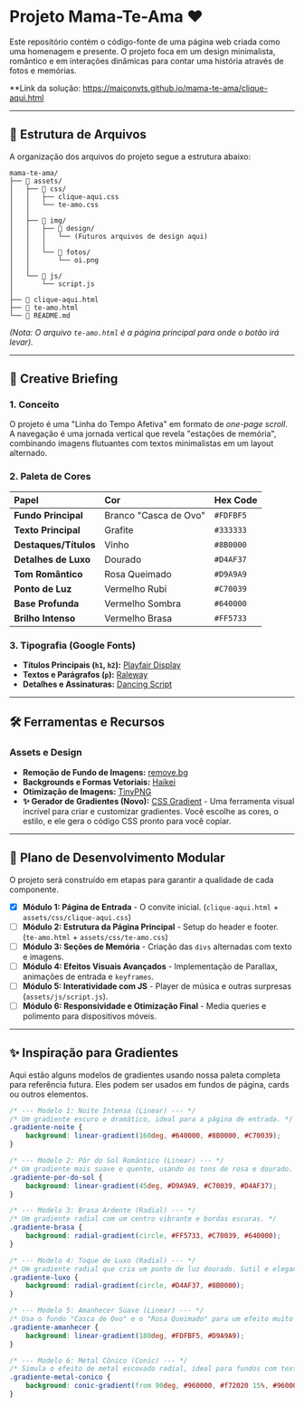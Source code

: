 # Projeto Mama-Te-Ama ❤️

Este repositório contém o código-fonte de uma página web criada como uma homenagem e presente. O projeto foca em um design minimalista, romântico e em interações dinâmicas para contar uma história através de fotos e memórias.

**Link da solução: https://maiconvts.github.io/mama-te-ama/clique-aqui.html

---

## 📂 Estrutura de Arquivos

A organização dos arquivos do projeto segue a estrutura abaixo:
```
mama-te-ama/
├── 📂 assets/
│   ├── 📂 css/
│   │   ├── clique-aqui.css
│   │   └── te-amo.css
│   │
│   ├── 📂 img/
│   │   ├── 📂 design/
│   │   │   └── (Futuros arquivos de design aqui)
│   │   │
│   │   └── 📂 fotos/
│   │       └── oi.png
│   │
│   └── 📂 js/
│       └── script.js
│
├── 📄 clique-aqui.html
├── 📄 te-amo.html
└── 📄 README.md
```
*(Nota: O arquivo `te-amo.html` é a página principal para onde o botão irá levar).*

---

## 🎨 Creative Briefing

### 1. Conceito
O projeto é uma "Linha do Tempo Afetiva" em formato de *one-page scroll*. A navegação é uma jornada vertical que revela "estações de memória", combinando imagens flutuantes com textos minimalistas em um layout alternado.

### 2. Paleta de Cores
| Papel | Cor | Hex Code |
| :--- | :--- | :--- |
| **Fundo Principal** | Branco "Casca de Ovo" | `#FDFBF5` |
| **Texto Principal** | Grafite | `#333333` |
| **Destaques/Títulos**| Vinho | `#8B0000` |
| **Detalhes de Luxo**| Dourado | `#D4AF37` |
| **Tom Romântico** | Rosa Queimado | `#D9A9A9` |
| **Ponto de Luz** | Vermelho Rubi | `#C70039` |
| **Base Profunda** | Vermelho Sombra | `#640000` |
| **Brilho Intenso** | Vermelho Brasa | `#FF5733` |

### 3. Tipografia (Google Fonts)
- **Títulos Principais (`h1`, `h2`):** [Playfair Display](https://fonts.google.com/specimen/Playfair+Display)
- **Textos e Parágrafos (`p`):** [Raleway](https://fonts.google.com/specimen/Raleway)
- **Detalhes e Assinaturas:** [Dancing Script](https://fonts.google.com/specimen/Dancing+Script)

---

## 🛠️ Ferramentas e Recursos

### Assets e Design
- **Remoção de Fundo de Imagens:** [remove.bg](https://www.remove.bg/)
- **Backgrounds e Formas Vetoriais:** [Haikei](https://app.haikei.app/)
- **Otimização de Imagens:** [TinyPNG](https://tinypng.com/)
- **✨ Gerador de Gradientes (Novo):** [CSS Gradient](https://cssgradient.io/) - Uma ferramenta visual incrível para criar e customizar gradientes. Você escolhe as cores, o estilo, e ele gera o código CSS pronto para você copiar.

---

## 🚀 Plano de Desenvolvimento Modular

O projeto será construído em etapas para garantir a qualidade de cada componente.

- [x] **Módulo 1: Página de Entrada** - O convite inicial. (`clique-aqui.html` + `assets/css/clique-aqui.css`)
- [ ] **Módulo 2: Estrutura da Página Principal** - Setup do header e footer. (`te-amo.html` + `assets/css/te-amo.css`)
- [ ] **Módulo 3: Seções de Memória** - Criação das `divs` alternadas com texto e imagens.
- [ ] **Módulo 4: Efeitos Visuais Avançados** - Implementação de Parallax, animações de entrada e `keyframes`.
- [ ] **Módulo 5: Interatividade com JS** - Player de música e outras surpresas (`assets/js/script.js`).
- [ ] **Módulo 6: Responsividade e Otimização Final** - Media queries e polimento para dispositivos móveis.

---

## ✨ Inspiração para Gradientes

Aqui estão alguns modelos de gradientes usando nossa paleta completa para referência futura. Eles podem ser usados em fundos de página, cards ou outros elementos.

```css
/* --- Modelo 1: Noite Intensa (Linear) --- */
/* Um gradiente escuro e dramático, ideal para a página de entrada. */
.gradiente-noite {
    background: linear-gradient(160deg, #640000, #8B0000, #C70039);
}

/* --- Modelo 2: Pôr do Sol Romântico (Linear) --- */
/* Um gradiente mais suave e quente, usando os tons de rosa e dourado. */
.gradiente-por-do-sol {
    background: linear-gradient(45deg, #D9A9A9, #C70039, #D4AF37);
}

/* --- Modelo 3: Brasa Ardente (Radial) --- */
/* Um gradiente radial com um centro vibrante e bordas escuras. */
.gradiente-brasa {
    background: radial-gradient(circle, #FF5733, #C70039, #640000);
}

/* --- Modelo 4: Toque de Luxo (Radial) --- */
/* Um gradiente radial que cria um ponto de luz dourado. Sutil e elegante. */
.gradiente-luxo {
    background: radial-gradient(circle, #D4AF37, #8B0000);
}

/* --- Modelo 5: Amanhecer Suave (Linear) --- */
/* Usa o fundo "Casca de Ovo" e o "Rosa Queimado" para um efeito muito delicado. */
.gradiente-amanhecer {
    background: linear-gradient(180deg, #FDFBF5, #D9A9A9);
}

/* --- Modelo 6: Metal Cônico (Conic) --- */
/* Simula o efeito de metal escovado radial, ideal para fundos com textura. */
.gradiente-metal-conico {
    background: conic-gradient(from 90deg, #960000, #f72020 15%, #960000 50%, #f72020 65%, #960000);
}
